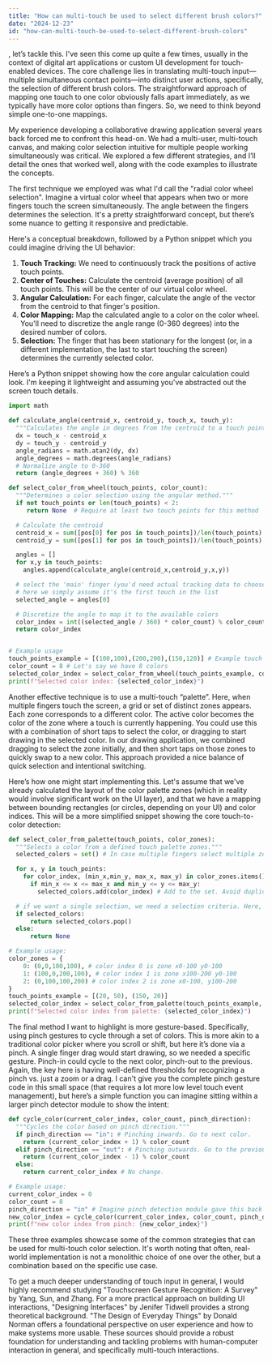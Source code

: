 ```yaml
---
title: "How can multi-touch be used to select different brush colors?"
date: "2024-12-23"
id: "how-can-multi-touch-be-used-to-select-different-brush-colors"
---
```


, let’s tackle this. I've seen this come up quite a few times, usually in the context of digital art applications or custom UI development for touch-enabled devices. The core challenge lies in translating multi-touch input—multiple simultaneous contact points—into distinct user actions, specifically, the selection of different brush colors. The straightforward approach of mapping one touch to one color obviously falls apart immediately, as we typically have more color options than fingers. So, we need to think beyond simple one-to-one mappings.

My experience developing a collaborative drawing application several years back forced me to confront this head-on. We had a multi-user, multi-touch canvas, and making color selection intuitive for multiple people working simultaneously was critical. We explored a few different strategies, and I’ll detail the ones that worked well, along with the code examples to illustrate the concepts.

The first technique we employed was what I'd call the "radial color wheel selection". Imagine a virtual color wheel that appears when two or more fingers touch the screen simultaneously. The angle between the fingers determines the selection. It's a pretty straightforward concept, but there’s some nuance to getting it responsive and predictable.

Here's a conceptual breakdown, followed by a Python snippet which you could imagine driving the UI behavior:

1.  **Touch Tracking:** We need to continuously track the positions of active touch points.
2.  **Center of Touches:** Calculate the centroid (average position) of all touch points. This will be the center of our virtual color wheel.
3.  **Angular Calculation:** For each finger, calculate the angle of the vector from the centroid to that finger's position.
4.  **Color Mapping:** Map the calculated angle to a color on the color wheel. You'll need to discretize the angle range (0-360 degrees) into the desired number of colors.
5.  **Selection:** The finger that has been stationary for the longest (or, in a different implementation, the last to start touching the screen) determines the currently selected color.

Here’s a Python snippet showing how the core angular calculation could look. I'm keeping it lightweight and assuming you've abstracted out the screen touch details.

```python
import math

def calculate_angle(centroid_x, centroid_y, touch_x, touch_y):
  """Calculates the angle in degrees from the centroid to a touch point."""
  dx = touch_x - centroid_x
  dy = touch_y - centroid_y
  angle_radians = math.atan2(dy, dx)
  angle_degrees = math.degrees(angle_radians)
  # Normalize angle to 0-360
  return (angle_degrees + 360) % 360

def select_color_from_wheel(touch_points, color_count):
  """Determines a color selection using the angular method."""
  if not touch_points or len(touch_points) < 2:
     return None  # Require at least two touch points for this method

  # Calculate the centroid
  centroid_x = sum([pos[0] for pos in touch_points])/len(touch_points)
  centroid_y = sum([pos[1] for pos in touch_points])/len(touch_points)

  angles = []
  for x,y in touch_points:
    angles.append(calculate_angle(centroid_x,centroid_y,x,y))

  # select the 'main' finger (you'd need actual tracking data to choose reliably)
  # here we simply assume it's the first touch in the list
  selected_angle = angles[0]

  # Discretize the angle to map it to the available colors
  color_index = int((selected_angle / 360) * color_count) % color_count
  return color_index


# Example usage
touch_points_example = [(100,100),(200,200),(150,120)] # Example touch points, x,y coords
color_count = 8 # Let's say we have 8 colors
selected_color_index = select_color_from_wheel(touch_points_example, color_count)
print(f"Selected color index: {selected_color_index}")

```

Another effective technique is to use a multi-touch “palette”. Here, when multiple fingers touch the screen, a grid or set of distinct zones appears. Each zone corresponds to a different color. The active color becomes the color of the zone where a touch is currently happening. You could use this with a combination of short taps to select the color, or dragging to start drawing in the selected color. In our drawing application, we combined dragging to select the zone initially, and then short taps on those zones to quickly swap to a new color. This approach provided a nice balance of quick selection and intentional switching.

Here’s how one might start implementing this. Let's assume that we've already calculated the layout of the color palette zones (which in reality would involve significant work on the UI layer), and that we have a mapping between bounding rectangles (or circles, depending on your UI) and color indices. This will be a more simplified snippet showing the core touch-to-color detection:

```python
def select_color_from_palette(touch_points, color_zones):
  """Selects a color from a defined touch palette zones."""
  selected_colors = set() # In case multiple fingers select multiple zones

  for x, y in touch_points:
    for color_index, (min_x,min_y, max_x, max_y) in color_zones.items():
      if min_x <= x <= max_x and min_y <= y <= max_y:
        selected_colors.add(color_index) # Add to the set. Avoid duplicates.

  # if we want a single selection, we need a selection criteria. Here, let's use the first one
  if selected_colors:
      return selected_colors.pop()
  else:
      return None

# Example usage:
color_zones = {
    0: (0,0,100,100), # color index 0 is zone x0-100 y0-100
    1: (100,0,200,100), # color index 1 is zone x100-200 y0-100
    2: (0,100,100,200) # color index 2 is zone x0-100, y100-200
}
touch_points_example = [(20, 50), (150, 20)]
selected_color_index = select_color_from_palette(touch_points_example, color_zones)
print(f"Selected color index from palette: {selected_color_index}")
```

The final method I want to highlight is more gesture-based. Specifically, using pinch gestures to cycle through a set of colors. This is more akin to a traditional color picker where you scroll or shift, but here it’s done via a pinch. A single finger drag would start drawing, so we needed a specific gesture. Pinch-in could cycle to the next color, pinch-out to the previous. Again, the key here is having well-defined thresholds for recognizing a pinch vs. just a zoom or a drag. I can't give you the complete pinch gesture code in this small space (that requires a lot more low level touch event management), but here’s a simple function you can imagine sitting within a larger pinch detector module to show the intent:

```python
def cycle_color(current_color_index, color_count, pinch_direction):
  """Cycles the color based on pinch direction."""
  if pinch_direction == "in": # Pinching inwards. Go to next color.
    return (current_color_index + 1) % color_count
  elif pinch_direction == "out": # Pinching outwards. Go to the previous color.
    return (current_color_index - 1) % color_count
  else:
    return current_color_index # No change.

# Example usage:
current_color_index = 0
color_count = 8
pinch_direction = "in" # Imagine pinch detection module gave this back
new_color_index = cycle_color(current_color_index, color_count, pinch_direction)
print(f"new color index from pinch: {new_color_index}")
```

These three examples showcase some of the common strategies that can be used for multi-touch color selection. It's worth noting that often, real-world implementation is not a monolithic choice of one over the other, but a combination based on the specific use case.

To get a much deeper understanding of touch input in general, I would highly recommend studying "Touchscreen Gesture Recognition: A Survey" by Yang, Sun, and Zhang. For a more practical approach on building UI interactions, "Designing Interfaces" by Jenifer Tidwell provides a strong theoretical background. "The Design of Everyday Things" by Donald Norman offers a foundational perspective on user experience and how to make systems more usable. These sources should provide a robust foundation for understanding and tackling problems with human-computer interaction in general, and specifically multi-touch interactions.
